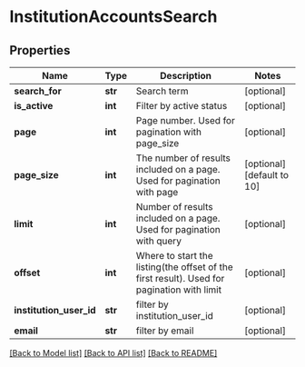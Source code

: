 # InstitutionAccountsSearch

## Properties
Name | Type | Description | Notes
------------ | ------------- | ------------- | -------------
**search_for** | **str** | Search term | [optional] 
**is_active** | **int** | Filter by active status | [optional] 
**page** | **int** | Page number. Used for pagination with page_size | [optional] 
**page_size** | **int** | The number of results included on a page. Used for pagination with page | [optional] [default to 10]
**limit** | **int** | Number of results included on a page. Used for pagination with query | [optional] 
**offset** | **int** | Where to start the listing(the offset of the first result). Used for pagination with limit | [optional] 
**institution_user_id** | **str** | filter by institution_user_id | [optional] 
**email** | **str** | filter by email | [optional] 

[[Back to Model list]](../README.md#documentation-for-models) [[Back to API list]](../README.md#documentation-for-api-endpoints) [[Back to README]](../README.md)


